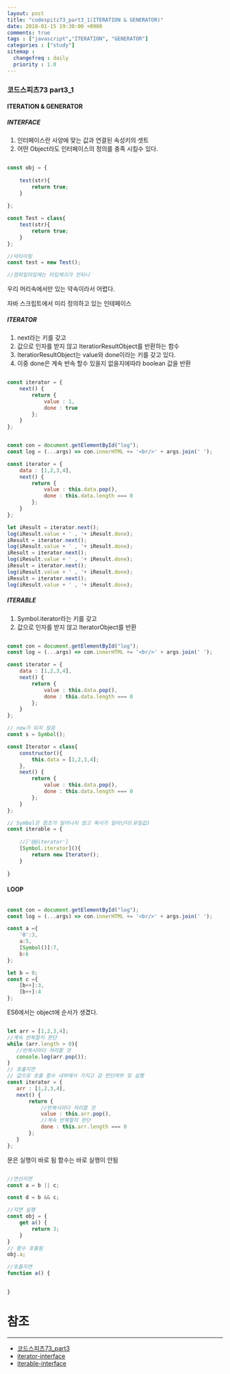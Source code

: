 ```yaml
---
layout: post
title: "codespitz73_part3_1(ITERATION & GENERATOR)"
date: 2018-01-15 19:30:00 +0900
comments: true
tags : ["javascript","ITERATION", "GENERATOR"]
categories : ["study"]
sitemap :
  changefreq : daily
  priority : 1.0
---
```


### 코드스피츠73 part3_1

#### ITERATION & GENERATOR

##### INTERFACE

1. 인터페이스란 사양에 맞는 값과 연결된 속성키의 셋트
2. 어떤 Object라도 인터페이스의 정의를 충족 시킬수 있다.

```javascript

const obj = {
    
    test(str){
        return true;      
    }
    
};

const Test = class{
    test(str){
        return true;
    }
};

//덕타이핑
const test = new Test();

//컴파일타임에는 타입체크가 안되니

```

우리 머리속에서만 있는 약속이라서 어렵다.

자바 스크립트에서 미리 정의하고 있는 인테페이스

##### ITERATOR

1. next라는 키를 갖고
2. 값으로 인자를 받지 않고 IteratiorResultObject를 반환하는 함수
3. IteratiorResultObject는 value와 done이라는 키를 갖고 있다.
4. 이중 done은 계속 반속 할수 있을지 없을지에따라 boolean 값을 반환

```javascript

const iterator = {
    next() {
        return {
            value : 1,
            done : true
        };
    }
};

```

```javascript

const con = document.getElementById("log");
const log = (...args) => con.innerHTML += '<br/>' + args.join(' ');

const iterator = {
    data : [1,2,3,4],
    next() {
        return {
            value : this.data.pop(),
            done : this.data.length === 0
        };
    }
};

let iResult = iterator.next();
log(iResult.value + ' , '+ iResult.done);
iResult = iterator.next();
log(iResult.value + ' , '+ iResult.done);
iResult = iterator.next();
log(iResult.value + ' , '+ iResult.done);
iResult = iterator.next();
log(iResult.value + ' , '+ iResult.done);
iResult = iterator.next();
log(iResult.value + ' , '+ iResult.done);


```
##### ITERABLE

1. Symbol.iterator라는 키를 갖고 
2. 값으로 인자를 받지 않고 IteratorObject를 반환


```javascript

const con = document.getElementById("log");
const log = (...args) => con.innerHTML += '<br/>' + args.join(' ');

const iterator = {
    data : [1,2,3,4],
    next() {
        return {
            value : this.data.pop(),
            done : this.data.length === 0
        };
    }
};

// new가 되지 않음
const s = Symbol();

const Iterator = class{
    constructor(){
        this.data = [1,2,3,4];
    },
    next() {
        return {
            value : this.data.pop(),
            done : this.data.length === 0
        };
    }
};

// Symbol은 참조가 일어나지 않고 복사가 일어난다(유일값)
const iterable = {
    
    //['@@iterator'] 
    [Symbol.iterator](){
        return new Iterator();
    }
    
}

```

#### LOOP

```javascript

const con = document.getElementById("log");
const log = (...args) => con.innerHTML += '<br/>' + args.join(' ');

const a ={
    '0':3,
    a:5,
    [Symbol()]:7,
    b:6
};

let b = 0;
const c ={
    [b++]:3,
    [b++]:4   
};

```
ES6에서는 object에 순서가 생겼다.
 
 ```javascript

let arr = [1,2,3,4];
//계속 반복할지 판단
while (arr.length > 0){
    //반복시마다 처리할 것
    console.log(arr.pop());
}
// 호출지연
// 값으로 호출 함수 내부에서 가지고 감 판단여부 및 실행
const iterator = {
    arr : [1,2,3,4],
    next() {
        return {
            //반복시마다 처리할 것
            value : this.arr.pop(),
            //계속 반복할지 판단
            done : this.arr.length === 0
        };
    }
};

```
문은 실행이 바로 됨 함수는 바로 실행이 안됨


```javascript

//연산지연 
const a = b || c;

const d = b && c;

//지연 실행
const obj = {
    get a() {
        return 3;
    }
}
// 함수 호출됨
obj.a;

//호출지연
function a() {

      
}

```



# 참조 
-----
* [코드스피츠73_part3](https://www.youtube.com/watch?v=GhAkc00TvZs)
* [iterator-interface](http://www.ecma-international.org/ecma-262/6.0/#sec-iterator-interface)
* [iterable-interface](http://www.ecma-international.org/ecma-262/6.0/#sec-iterable-interface)

